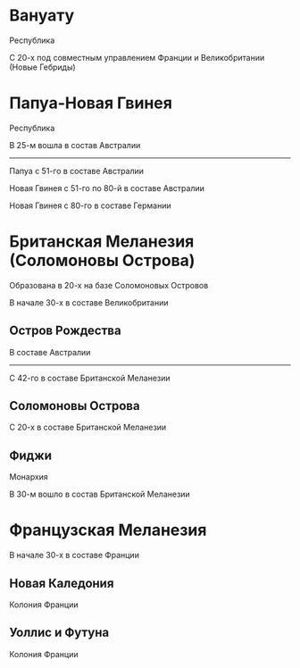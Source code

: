 # Вануату

Республика

С 20-х под совместным управлением Франции и Великобритании (Новые Гебриды)

# Папуа-Новая Гвинея

Республика

В 25-м вошла в состав Австралии

----

Папуа с 51-го в составе Австралии

Новая Гвинея с 51-го по 80-й в составе Австралии

Новая Гвинея с 80-го в составе Германии 

# Британская Меланезия (Соломоновы Острова)

Образована в 20-х на базе Соломоновых Островов

В начале 30-х в составе Великобритании

## Остров Рождества

В составе Австралии

----

С 42-го в составе Британской Меланезии

## Соломоновы Острова

С 20-х в составе Британской Меланезии

## Фиджи

Монархия

В 30-м вошло в состав Британской Меланезии

# Французская Меланезия

В начале 30-х в составе Франции

## Новая Каледония

Колония Франции

## Уоллис и Футуна

Колония Франции
